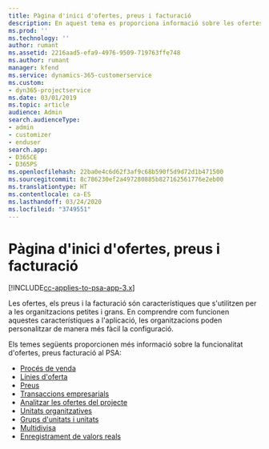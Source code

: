 ```yaml
---
title: Pàgina d'inici d'ofertes, preus i facturació
description: En aquest tema es proporciona informació sobre les ofertes, els preus i la facturació.
ms.prod: ''
ms.technology: ''
author: rumant
ms.assetid: 2216aad5-efa9-4976-9509-719763ffe748
ms.author: rumant
manager: kfend
ms.service: dynamics-365-customerservice
ms.custom:
- dyn365-projectservice
ms.date: 03/01/2019
ms.topic: article
audience: Admin
search.audienceType:
- admin
- customizer
- enduser
search.app:
- D365CE
- D365PS
ms.openlocfilehash: 22ba0e4c6d62f3af9c68b590f5d9d72d1b471500
ms.sourcegitcommit: 8c786230ef2a497280885b827162561776e2eb00
ms.translationtype: HT
ms.contentlocale: ca-ES
ms.lasthandoff: 03/24/2020
ms.locfileid: "3749551"
---
```

# <a name="quoting-pricing-and-billing-home-page"></a>Pàgina d'inici d'ofertes, preus i facturació

[!INCLUDE[cc-applies-to-psa-app-3.x](../includes/cc-applies-to-psa-app-3x.md)]

Les ofertes, els preus i la facturació són característiques que s'utilitzen per a les organitzacions petites i grans. En comprendre com funcionen aquestes característiques a l'aplicació, les organitzacions poden personalitzar de manera més fàcil la configuració.

Els temes següents proporcionen més informació sobre la funcionalitat d'ofertes, preus facturació al PSA:

- [Procés de venda](basic-sales-process.md)
- [Línies d'oferta](basic-quote-lines.md)
- [Preus](basic-pricing.md)
- [Transaccions empresarials](basic-business-transactions.md)
- [Analitzar les ofertes del projecte](basic-analyzing-quotes.md)
- [Unitats organitzatives](advanced-organizational.md)
- [Grups d'unitats i unitats](advanced-units.md)
- [Multidivisa](advanced-currency.md)
- [Enregistrament de valors reals](advanced-actuals.md)
